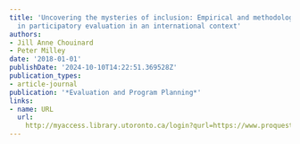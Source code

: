 ```yaml
---
title: 'Uncovering the mysteries of inclusion: Empirical and methodological possibilities
  in participatory evaluation in an international context'
authors:
- Jill Anne Chouinard
- Peter Milley
date: '2018-01-01'
publishDate: '2024-10-10T14:22:51.369528Z'
publication_types:
- article-journal
publication: '*Evaluation and Program Planning*'
links:
- name: URL
  url: 
    http://myaccess.library.utoronto.ca/login?qurl=https://www.proquest.com/docview/2027384049?accountid=14771&bdid=38384&_bd=9qKVe11JRv9DoQATs68nqlMbvI0%3D
---
```

